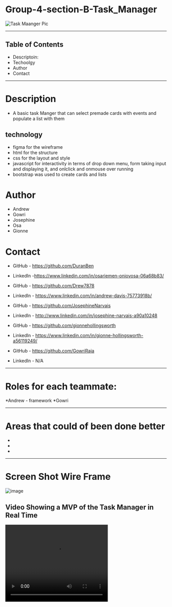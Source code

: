 # Group-4-section-B-Task_Manager

![Task Maanger Pic](https://user-images.githubusercontent.com/111025323/206808047-f00c4f48-8f6d-4186-8233-485a78091250.jpg)

-----------------------------------------------------------------------------------------------------------------------------------------------------------------------
## Table of Contents
* Descriptoin:
* Techoolgy
* Author
* Contact
-----------------------------------------------------------------------------------------------------------------------------------------------------------------------
# Description
* A basic task Manger that can select premade cards with events and populate a list with them
## technology
*  figma for the wireframe
*  html for the structure
*  css for the layout and style
*  javascript for interactivity in terms of drop down menu, form taking input and displaying it, and onlclick and onmouse over running
*  bootstrap was used to create cards and lists
# Author
* Andrew
* Gowri
* Josephine
* Osa
* Gionne
# Contact
* GitHub - https://github.com/DuranBen
* LinkedIn -https://www.linkedin.com/in/osariemen-oniovosa-06a68b83/

* GitHub - https://github.com/Drew7878
* LinkedIn - https://www.linkedin.com/in/andrew-davis-75773918b/

* GitHub - https://github.com/JosephineNarvais
* LinkedIn - http://www.linkedin.com/in/josephine-narvais-a90a10248

* GitHub - https://github.com/gionnehollingsworth
* LinkedIn - https://www.linkedin.com/in/gionne-hollingsworth-a56119249/

* GitHub - https://github.com/GowriRaja
* LinkedIn - N/A

-----------------------------------------------------------------------------------------------------------------------------------------------------------------------

# Roles for each teammate:
*Andrew - framework
*Gowri 

-----------------------------------------------------------------------------------------------------------------------------------------------------------------------

# Areas that could of been done better
*
*
*

-----------------------------------------------------------------------------------------------------------------------------------------------------------------------
# Screen Shot Wire Frame
![image](https://user-images.githubusercontent.com/105463875/206602502-e416b2ec-a920-4275-be0b-e50484bc19a1.png)

## Video Showing a MVP of the Task Manager in Real Time
<video width="320" height="240" controls>
  <source src="movie.mp4" type="video/mp4">
  <source src="movie.ogg" type="video/ogg">
  
# Screenshot of Final Group Project
  ![Task Maanger Pic](https://user-images.githubusercontent.com/111025323/206808480-5d28e461-1185-4086-88ff-d77a9492a917.jpg)

Your browser does not support the video tag.
</video>



